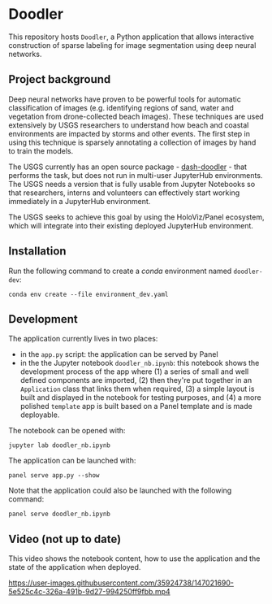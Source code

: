 # Doodler

This repository hosts `Doodler`, a Python application that allows interactive construction of sparse labeling for image segmentation using deep neural networks.

## Project background

Deep neural networks have proven to be powerful tools for automatic classification of images (e.g. identifying regions of sand, water and vegetation from drone-collected beach images).  These techniques are used extensively by USGS researchers to understand how beach and coastal environments are impacted by storms and other events. The first step in using this technique is sparsely annotating a collection of images by hand to train the models.

The USGS currently has an open source package - [dash-doodler](https://github.com/dbuscombe-usgs/dash_doodler) - that performs the task, but does not run in multi-user JupyterHub environments. The USGS needs a version that is fully usable from Jupyter Notebooks so that researchers, interns and volunteers can effectively start working immediately in a JupyterHub environment.

The USGS seeks to achieve this goal by using the HoloViz/Panel ecosystem, which will integrate into their existing deployed JupyterHub environment.  

## Installation

Run the following command to create a *conda* environment named `doodler-dev`:

```
conda env create --file environment_dev.yaml
```

## Development

The application currently lives in two places:
* in the `app.py` script: the application can be served by Panel
* in the the Jupyter notebook `doodler_nb.ipynb`: this notebook shows the development process of the app where (1) a series of small and well defined components are imported, (2) then they're put together in an `Application` class that links them when required, (3) a simple layout is built and displayed in the notebook for testing purposes, and (4) a more polished `template` app is built based on a Panel template and is made deployable.

The notebook can be opened with:

```
jupyter lab doodler_nb.ipynb
```

The application can be launched with:

```
panel serve app.py --show
```

Note that the application could also be launched with the following command:

```
panel serve doodler_nb.ipynb
```

## Video (not up to date)

This video shows the notebook content, how to use the application and the state of the application when deployed.


https://user-images.githubusercontent.com/35924738/147021690-5e525c4c-326a-491b-9d27-994250ff9fbb.mp4

